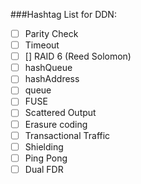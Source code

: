 ###Hashtag List for DDN:
  * [ ] Parity Check
  * [ ] Timeout
  * [ ] [] RAID 6 (Reed Solomon)
  * [ ] hashQueue
  * [ ] hashAddress
  * [ ] queue
  * [ ] FUSE
  * [ ] Scattered Output
  * [ ] Erasure coding
  * [ ] Transactional Traffic
  * [ ] Shielding
  * [ ] Ping Pong
  * [ ] Dual FDR
